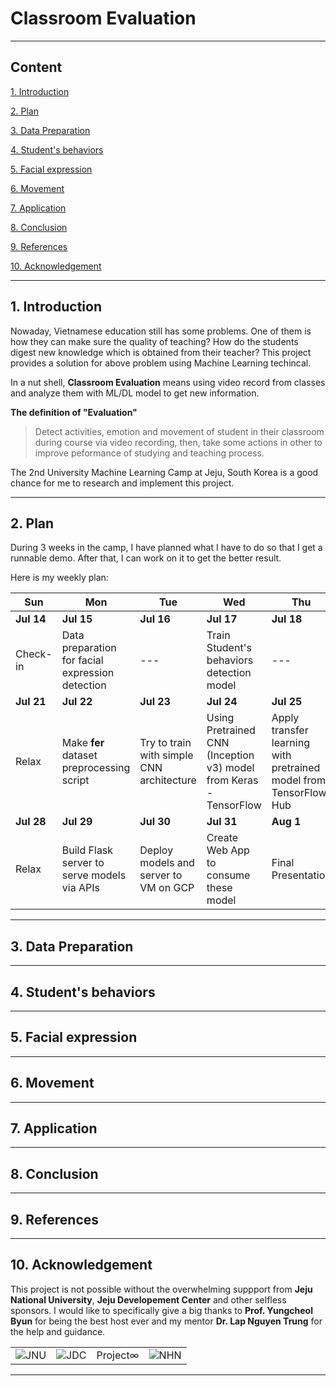 # Classroom Evaluation

---

## Content

[1. Introduction](#intro)

[2. Plan](#plan)

[3. Data Preparation](#data)

[4. Student's behaviors](#behaviors)

[5. Facial expression](#facial)

[6. Movement](#movement)

[7. Application](#application)

[8. Conclusion](#conclusion)

[9. References](#ref)

[10. Acknowledgement](#ack)

---

## 1. Introduction <a name="intro"></a>

Nowaday, Vietnamese education still has some problems. One of them is how they can make sure the quality of teaching? How do the students digest new knowledge which is obtained from their teacher? This project provides a solution for above problem using Machine Learning techincal.

In a nut shell, **Classroom Evaluation** means using video record from classes and analyze them with ML/DL model to get new information.

**The definition of "Evaluation"**

> Detect activities, emotion and movement of student in their classroom during course via video recording, then, take some actions in other to improve peformance of studying and teaching process.

The 2nd University Machine Learning Camp at Jeju, South Korea is a good chance for me to research and implement this project.

---
## 2. Plan <a name="plan"></a>

During 3 weeks in the camp, I have planned what I have to do so that I get a runnable demo. After that, I can work on it to get the better result.

Here is my weekly plan:

Sun | Mon | Tue | Wed | Thu | Fri | Sat
----|-----|-----|-----|-----|-----|----
**Jul 14** | **Jul 15** | **Jul 16** | **Jul 17** | **Jul 18** | **Jul 19** | **Jul 20**
Check-in | Data preparation for facial expression detection | --- | Train Student's behaviors detection model | ---|Change hyperparameters and re-train| Fine-tune behaviors model |
**Jul 21** | **Jul 22** | **Jul 23** | **Jul 24** | **Jul 25** | **Jul 26** | **Jul 27**
Relax | Make **fer** dataset preprocessing script | Try to train with simple CNN architecture | Using Pretrained CNN (Inception v3) model from Keras - TensorFlow | Apply transfer learning with pretrained model from TensorFlow Hub | Try with difference hyperparameters | Setup TensorFlow environment on Google Cloud Platform (Compute Engine)
**Jul 28** | **Jul 29** | **Jul 30** | **Jul 31** | **Aug 1** | **Aug 2** | **Aug 3**
 Relax | Build Flask server to serve models via APIs | Deploy models and server to VM on GCP | Create Web App to consume these model |Final Presentation| Free time | Check-out | @home
---
## 3. Data Preparation <a name="data"></a>

---
## 4. Student's behaviors <a name="behaviors"></a>

---
## 5. Facial expression <a name="facial expression"></a>

---
## 6. Movement <a name="movement"></a>

---
## 7. Application <a name="application"></a>

---
## 8. Conclusion <a name="conclusion"></a>

---
## 9. References <a name="ref"></a>

---
## 10. Acknowledgement <a name="ack"></a>

This project is not possible without the overwhelming suppport from **Jeju National University**, **Jeju Developement Center** and other selfless sponsors. I would like to specifically give a big thanks to **Prof. Yungcheol Byun** for being the best host ever and my mentor **Dr. Lap Nguyen Trung** for the help and guidance.

 |  |  |  |  | 
---|---|---|---
![JNU](https://cdn.edarabia.com/wp-content/uploads/2018/04/jeju-national-university-jeju-south-korea-1.jpg) | ![JDC](https://yt3.ggpht.com/a/AGF-l78dm_JR5e48ebCTtLLvF9KpgcVvQePmBnwwQQ=s900-c-k-c0xffffffff-no-rj-mo) | Project∞ | ![NHN](https://www.nhn.com/renewal/img/about/logo-ci.png) |
---
